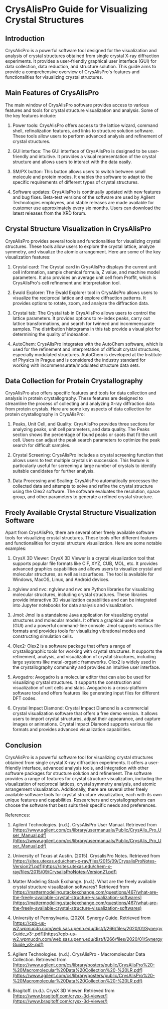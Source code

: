 # CrysAlisPro Guide for Visualizing Crystal Structures

## Introduction

CrysAlisPro is a powerful software tool designed for the visualization and analysis of crystal structures obtained from single crystal X-ray diffraction experiments. It provides a user-friendly graphical user interface (GUI) for data collection, data reduction, and structure solution. This guide aims to provide a comprehensive overview of CrysAlisPro's features and functionalities for visualizing crystal structures.

## Main Features of CrysAlisPro

The main window of CrysAlisPro software provides access to various features and tools for crystal structure visualization and analysis. Some of the key features include:

1. Power tools: CrysAlisPro offers access to the lattice wizard, command shell, refinalization features, and links to structure solution software. These tools allow users to perform advanced analysis and refinement of crystal structures.

2. GUI interface: The GUI interface of CrysAlisPro is designed to be user-friendly and intuitive. It provides a visual representation of the crystal structure and allows users to interact with the data easily.

3. SM/PX button: This button allows users to switch between small molecule and protein modes. It enables the software to adapt to the specific requirements of different types of crystal structures.

4. Software updates: CrysAlisPro is continually updated with new features and bug fixes. Beta-test versions of the software are used by Agilent Technologies employees, and stable releases are made available for customer use approximately every six months. Users can download the latest releases from the XRD forum.

## Crystal Structure Visualization in CrysAlisPro

CrysAlisPro provides several tools and functionalities for visualizing crystal structures. These tools allow users to explore the crystal lattice, analyze symmetry, and visualize the atomic arrangement. Here are some of the key visualization features:

1. Crystal card: The Crystal card in CrysAlisPro displays the current unit cell information, sample chemical formula, Z value, and machine model parameters. It also provides an average unit cell from Proffit, which is CrysAlisPro's cell refinement and interpretation tool.

2. Ewald Explorer: The Ewald Explorer tool in CrysAlisPro allows users to visualize the reciprocal lattice and explore diffraction patterns. It provides options to rotate, zoom, and analyze the diffraction data.

3. Crystal tab: The Crystal tab in CrysAlisPro allows users to control the lattice parameters. It provides options to re-index peaks, carry out lattice transformations, and search for twinned and incommensurate samples. The distribution histograms in this tab provide a visual plot for determining the quality of indexation.

4. AutoChem: CrysAlisPro integrates with the AutoChem software, which is used for the refinement and interpretation of difficult crystal structures, especially modulated structures. AutoChem is developed at the Institute of Physics in Prague and is considered the industry standard for working with incommensurate/modulated structure data sets.

## Data Collection for Protein Crystallography

CrysAlisPro also offers specific features and tools for data collection and analysis in protein crystallography. These features are designed to streamline the process of collecting and analyzing X-ray diffraction data from protein crystals. Here are some key aspects of data collection for protein crystallography in CrysAlisPro:

1. Peaks, Unit Cell, and Quality: CrysAlisPro provides three sections for analyzing peaks, unit cell parameters, and data quality. The Peaks section shows the percentage of found peaks or spots that fit the unit cell. Users can adjust the peak search parameters to optimize the peak search for difficult samples.

2. Crystal Screening: CrysAlisPro includes a crystal screening function that allows users to test multiple crystals in succession. This feature is particularly useful for screening a large number of crystals to identify suitable candidates for further analysis.

3. Data Processing and Scaling: CrysAlisPro automatically processes the collected data and attempts to solve and refine the crystal structure using the Olex2 software. The software evaluates the resolution, space group, and other parameters to generate a refined crystal structure.

## Freely Available Crystal Structure Visualization Software

Apart from CrysAlisPro, there are several other freely available software tools for visualizing crystal structures. These tools offer different features and functionalities for crystal structure visualization. Here are some notable examples:

1. CrysX 3D Viewer: CrysX 3D Viewer is a crystal visualization tool that supports popular file formats like CIF, XYZ, CUB, MOL, etc. It provides advanced graphics capabilities and allows users to visualize crystal and molecular structures, as well as isosurfaces. The tool is available for Windows, MacOS, Linux, and Android devices.

2. nglview and nvc: nglview and nvc are Python libraries for visualizing molecular structures, including crystal structures. These libraries provide interactive 3D visualization capabilities and can be integrated into Jupyter notebooks for data analysis and visualization.

3. Jmol: Jmol is a standalone Java application for visualizing crystal structures and molecular models. It offers a graphical user interface (GUI) and a powerful command-line console. Jmol supports various file formats and provides tools for visualizing vibrational modes and constructing simulation cells.

4. Olex2: Olex2 is a software package that offers a range of crystallographic tools for working with crystal structures. It supports the refinement, analysis, and visualization of crystal structures, including large systems like metal-organic frameworks. Olex2 is widely used in the crystallography community and provides an intuitive user interface.

5. Avogadro: Avogadro is a molecular editor that can also be used for visualizing crystal structures. It supports the construction and visualization of unit cells and slabs. Avogadro is a cross-platform software tool and offers features like generating input files for different DFT codes.

6. Crystal Impact Diamond: Crystal Impact Diamond is a commercial crystal visualization software that offers a free demo version. It allows users to import crystal structures, adjust their appearance, and capture images or animations. Crystal Impact Diamond supports various file formats and provides advanced visualization capabilities.

## Conclusion

CrysAlisPro is a powerful software tool for visualizing crystal structures obtained from single crystal X-ray diffraction experiments. It offers a user-friendly interface, advanced analysis tools, and integration with other software packages for structure solution and refinement. The software provides a range of features for crystal structure visualization, including the visualization of reciprocal lattices, crystal symmetry analysis, and atomic arrangement visualization. Additionally, there are several other freely available software tools for crystal structure visualization, each with its own unique features and capabilities. Researchers and crystallographers can choose the software that best suits their specific needs and preferences.

References:

1. Agilent Technologies. (n.d.). CrysAlisPro User Manual. Retrieved from [https://www.agilent.com/cs/library/usermanuals/Public/CrysAlis_Pro_User_Manual.pdf](https://www.agilent.com/cs/library/usermanuals/Public/CrysAlis_Pro_User_Manual.pdf)

2. University of Texas at Austin. (2015). CrysalisPro Notes. Retrieved from [https://sites.utexas.edu/chem-x-ray/files/2015/09/CrysalisProNotes-Version21.pdf](https://sites.utexas.edu/chem-x-ray/files/2015/09/CrysalisProNotes-Version21.pdf)

3. Matter Modeling Stack Exchange. (n.d.). What are the freely available crystal structure visualization softwares? Retrieved from [https://mattermodeling.stackexchange.com/questions/467/what-are-the-freely-available-crystal-structure-visualization-softwares](https://mattermodeling.stackexchange.com/questions/467/what-are-the-freely-available-crystal-structure-visualization-softwares)

4. University of Pennsylvania. (2020). Synergy Guide. Retrieved from [https://cpb-us-w2.wpmucdn.com/web.sas.upenn.edu/dist/f/266/files/2020/01/SynergyGuide_v3-.pdf](https://cpb-us-w2.wpmucdn.com/web.sas.upenn.edu/dist/f/266/files/2020/01/SynergyGuide_v3-.pdf)

5. Agilent Technologies. (n.d.). CrysAlisPro - Macromolecular Data Collection. Retrieved from [https://www.agilent.com/cs/library/posters/public/CrysAlisPro%20-%20Macromolecular%20Data%20Collection%20-%20LR.pdf](https://www.agilent.com/cs/library/posters/public/CrysAlisPro%20-%20Macromolecular%20Data%20Collection%20-%20LR.pdf)

6. Bragitoff. (n.d.). CrysX 3D Viewer. Retrieved from [https://www.bragitoff.com/crysx-3d-viewer/](https://www.bragitoff.com/crysx-3d-viewer/)